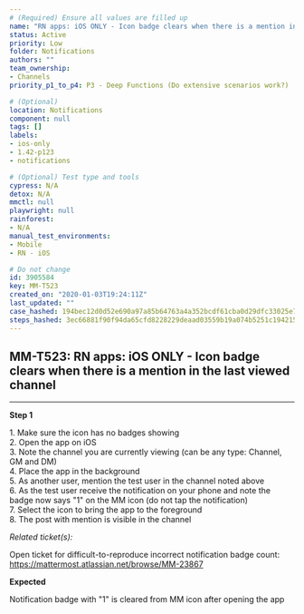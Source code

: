 ```yaml
---
# (Required) Ensure all values are filled up
name: "RN apps: iOS ONLY - Icon badge clears when there is a mention in the last viewed channel"
status: Active
priority: Low
folder: Notifications
authors: ""
team_ownership: 
- Channels
priority_p1_to_p4: P3 - Deep Functions (Do extensive scenarios work?)

# (Optional)
location: Notifications
component: null
tags: []
labels: 
- ios-only
- 1.42-p123
- notifications

# (Optional) Test type and tools
cypress: N/A
detox: N/A
mmctl: null
playwright: null
rainforest: 
- N/A
manual_test_environments: 
- Mobile
- RN - iOS

# Do not change
id: 3905584
key: MM-T523
created_on: "2020-01-03T19:24:11Z"
last_updated: ""
case_hashed: 194bec12d0d52e690a97a85b64763a4a352bcdf61cba0d29dfc33025e725608585fe0ab99c494ae2bd52289bcb977d20
steps_hashed: 3ec66881f90f94da65cfd8228229deaad03559b19a074b5251c194215cf8bea52040aa4d321c255c042a455da5e1e9b2
---
```


<!-- (Auto-generated) Based on frontmatter's "key" and "name" -->

## MM-T523: RN apps: iOS ONLY - Icon badge clears when there is a mention in the last viewed channel

---

**Step 1**

1\. Make sure the icon has no badges showing\
2\. Open the app on iOS\
3\. Note the channel you are currently viewing (can be any type: Channel, GM and DM)\
4\. Place the app in the background\
5\. As another user, mention the test user in the channel noted above\
6\. As the test user receive the notification on your phone and note the badge now says "1" on the MM icon (do not tap the notification)\
7\. Select the icon to bring the app to the foreground\
8\. The post with mention is visible in the channel

_Related ticket(s):_

Open ticket for difficult-to-reproduce incorrect notification badge count: <https://mattermost.atlassian.net/browse/MM-23867>

**Expected**

Notification badge with "1" is cleared from MM icon after opening the app
